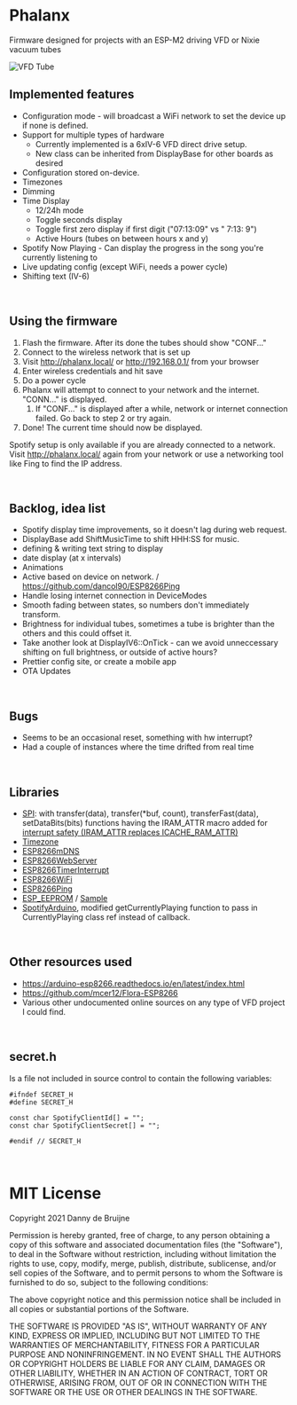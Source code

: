 # Phalanx
Firmware designed for projects with an ESP-M2 driving VFD or Nixie vacuum tubes

![VFD Tube](https://i.imgur.com/6GI5cyK.jpg)

## Implemented features
- Configuration mode - will broadcast a WiFi network to set the device up if none is defined.
- Support for multiple types of hardware
  * Currently implemented is a 6xIV-6 VFD direct drive setup.
  * New class can be inherited from DisplayBase for other boards as desired
- Configuration stored on-device.
- Timezones
- Dimming
- Time Display
  * 12/24h mode
  * Toggle seconds display
  * Toggle first zero display if first digit ("07:13:09" vs " 7:13: 9")
  * Active Hours (tubes on between hours x and y)
- Spotify Now Playing - Can display the progress in the song you're currently listening to
- Live updating config (except WiFi, needs a power cycle)
- Shifting text (IV-6)

<br/>

## Using the firmware
1. Flash the firmware. After its done the tubes should show "CONF..."
2. Connect to the wireless network that is set up
3. Visit http://phalanx.local/ or http://192.168.0.1/ from your browser
4. Enter wireless credentials and hit save
5. Do a power cycle
6. Phalanx will attempt to connect to your network and the internet. "CONN..." is displayed. 
   1. If "CONF..." is displayed after a while, network or internet connection failed. Go back to step 2 or try again.
7. Done! The current time should now be displayed.

Spotify setup is only available if you are already connected to a network. <br/>Visit http://phalanx.local/ again from your network or use a networking tool like Fing to find the IP address.

<br />

## Backlog, idea list
- Spotify display time improvements, so it doesn't lag during web request.
- DisplayBase add ShiftMusicTime to shift HHH:SS for music.
- defining & writing text string to display
- date display (at x intervals)
- Animations
- Active based on device on network. / https://github.com/dancol90/ESP8266Ping
- Handle losing internet connection in DeviceModes
- Smooth fading between states, so numbers don't immediately transform.
- Brightness for individual tubes, sometimes a tube is brighter than the others and this could offset it.
- Take another look at DisplayIV6::OnTick - can we avoid unneccessary shifting on full brightness, or outside of active hours?
- Prettier config site, or create a mobile app
- OTA Updates

<br />

## Bugs
- Seems to be an occasional reset, something with hw interrupt?
- Had a couple of instances where the time drifted from real time

<br />

## Libraries
- [SPI](https://www.arduino.cc/en/Reference/SPI): with transfer(data), transfer(*buf, count), transferFast(data), setDataBits(bits) functions having the IRAM_ATTR macro added for [interrupt safety (IRAM_ATTR replaces ICACHE_RAM_ATTR)](https://stackoverflow.com/questions/58113937/esp8266-arduino-why-is-it-necessary-to-add-the-icache-ram-attr-macro-to-isrs-an)
- [Timezone](https://github.com/JChristensen/Timezone)
- [ESP8266mDNS](https://www.arduino.cc/reference/en/libraries/esp8266_mdns/)
- [ESP8266WebServer](https://tttapa.github.io/ESP8266/Chap10%20-%20Simple%20Web%20Server.html)
- [ESP8266TimerInterrupt](https://github.com/khoih-prog/ESP8266TimerInterrupt)
- [ESP8266WiFi](https://arduino-esp8266.readthedocs.io/en/latest/esp8266wifi/readme.html)
- [ESP8266Ping](https://github.com/dancol90/ESP8266Ping)
- [ESP_EEPROM](https://www.arduino.cc/reference/en/libraries/esp_eeprom/) / [Sample](https://github.com/jwrw/ESP_EEPROM/blob/master/examples/ESP_EEPROM_Simple/ESP_EEPROM_Simple.ino)
- [SpotifyArduino](https://github.com/witnessmenow/spotify-api-arduino), modified getCurrentlyPlaying function to pass in CurrentlyPlaying class ref instead of callback.

<br />

## Other resources used
- https://arduino-esp8266.readthedocs.io/en/latest/index.html
- https://github.com/mcer12/Flora-ESP8266
- Various other undocumented online sources on any type of VFD project I could find.

<br />

## secret.h
Is a file not included in source control to contain the following variables:
```
#ifndef SECRET_H
#define SECRET_H

const char SpotifyClientId[] = "";
const char SpotifyClientSecret[] = "";

#endif // SECRET_H
```

<br />

# MIT License
Copyright 2021 Danny de Bruijne

Permission is hereby granted, free of charge, to any person obtaining a copy of this software and associated documentation files (the "Software"), to deal in the Software without restriction, including without limitation the rights to use, copy, modify, merge, publish, distribute, sublicense, and/or sell copies of the Software, and to permit persons to whom the Software is furnished to do so, subject to the following conditions:

The above copyright notice and this permission notice shall be included in all copies or substantial portions of the Software.

THE SOFTWARE IS PROVIDED "AS IS", WITHOUT WARRANTY OF ANY KIND, EXPRESS OR IMPLIED, INCLUDING BUT NOT LIMITED TO THE WARRANTIES OF MERCHANTABILITY, FITNESS FOR A PARTICULAR PURPOSE AND NONINFRINGEMENT. IN NO EVENT SHALL THE AUTHORS OR COPYRIGHT HOLDERS BE LIABLE FOR ANY CLAIM, DAMAGES OR OTHER LIABILITY, WHETHER IN AN ACTION OF CONTRACT, TORT OR OTHERWISE, ARISING FROM, OUT OF OR IN CONNECTION WITH THE SOFTWARE OR THE USE OR OTHER DEALINGS IN THE SOFTWARE.